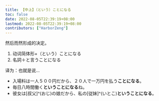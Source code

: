 ```yaml
---
title: 【中上】（という）ことになる
toc: false
date: 2022-08-05T22:39:19+08:00
lastmod: 2022-08-05T22:39:19+08:00
contributors: ["HarborZeng"]
---
```


然后而然形成的决定。

1. 动词简体形+（という）ことになる
2. 名詞＋と言うことになる

译为：也就是说...

- 入場料は一人５００円だから、２０人で一万円を払う**ことになる**。
- 毎日八時間働く**ということになる**ね。
- 彼女は[叔父]^(おじ)の娘だから、私の[従妹]^(いとこ)**ということになる**。

